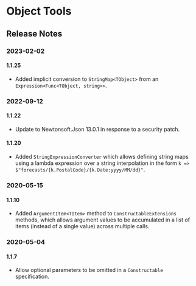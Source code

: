 # Object Tools

## Release Notes

### 2023-02-02

#### 1.1.25

- Added implicit conversion to `StringMap<TObject>` from an `Expression<Func<TObject, string>>`.

### 2022-09-12

#### 1.1.22

- Update to Newtonsoft.Json 13.0.1 in response to a security patch.

#### 1.1.20

- Added `StringExpressionConverter` which allows defining string maps using a lambda expression over a string interpolation in the form `k => $"forecasts/{k.PostalCode}/{k.Date:yyyy/MM/dd}"`.

### 2020-05-15

#### 1.1.10

- Added `ArgumentItem<TItem>` method to `ConstructableExtensions` methods, which allows argument values to be accumulated in a list of items (instead of a single value) across multiple calls.

### 2020-05-04

#### 1.1.7

- Allow optional parameters to be omitted in a `Constructable` specification.